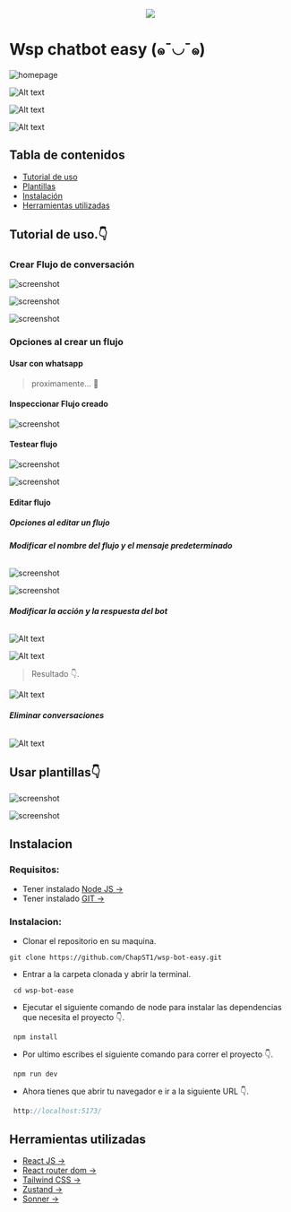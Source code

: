 <p align="center"><img  src="./public/images/logo.png" /></p>

# Wsp chatbot easy  (๑¯◡¯๑)


![homepage](public/designScreenshots/home/1.png)

![Alt text](public/designScreenshots/chatbot/home/1.png)

![Alt text](public/designScreenshots/chatbot/templates/1.png)

![Alt text](public/designScreenshots/chatbot/playground/1.png)

## Tabla de  contenidos

- [Tutorial de uso](#tutorial-de-uso👇)
- [Plantillas](#usar-plantillas)
- [Instalación](#instalacion)
- [Herramientas utilizadas](#herramientas-utilizadas)


## Tutorial de uso.👇

### Crear Flujo de conversación

![screenshot](public/designScreenshots/chatbot/create/1.png)

![screenshot](public/designScreenshots/chatbot/create/2.png)

![screenshot](public/designScreenshots/chatbot/home/2.png)

### Opciones al crear un flujo

#### **Usar con whatsapp**
> proximamente... 🥲

#### **Inspeccionar Flujo creado**

![screenshot](public/designScreenshots/chatbot/home/3.png)


#### **Testear flujo**
![screenshot](public/designScreenshots/chatbot/playground/2.png)

![screenshot](public/designScreenshots/chatbot/playground/3.png)

#### **Editar flujo**
##### Opciones al editar un flujo

###### **Modificar el nombre del flujo y el mensaje predeterminado**

![screenshot](public/designScreenshots/chatbot/edit/1.png)

![screenshot](public/designScreenshots/chatbot/edit/2.png)

###### **Modificar la acción y la respuesta del bot**

![Alt text](public/designScreenshots/chatbot/edit/3.png)

![Alt text](public/designScreenshots/chatbot/edit/4.png)

> Resultado 👇.

![Alt text](public/designScreenshots/chatbot/edit/5.png)

###### **Eliminar conversaciones**
![Alt text](public/designScreenshots/chatbot/edit/6.png)

## Usar plantillas👇
![screenshot](public/designScreenshots/chatbot/templates/2.png)

![screenshot](public/designScreenshots/chatbot/templates/3.png)

## Instalacion

### Requisitos:
* Tener instalado [Node JS → ](https://nodejs.org/es)
* Tener instalado [GIT → ](https://git-scm.com/)

### Instalacion:
* Clonar el repositorio en su maquina.
```shell
git clone https://github.com/ChapST1/wsp-bot-easy.git
```
* Entrar a la carpeta clonada y abrir la terminal.
```shell
 cd wsp-bot-ease
```
* Ejecutar el siguiente comando de node para instalar las dependencias que necesita el proyecto 👇.
```shell
 npm install
 ```
* Por ultimo escribes el siguiente comando para correr el proyecto 👇.
```shell
 npm run dev
 ```
* Ahora tienes que abrir tu navegador e ir a la siguiente URL 👇.
```js
 http://localhost:5173/
 ```

## Herramientas utilizadas
- [React JS → ](https://react.dev/)
- [React router dom → ](https://reactrouter.com/en/main)
- [Tailwind CSS → ](https://tailwindcss.com/)
- [Zustand → ](https://zustand-demo.pmnd.rs/)
- [Sonner → ](https://sonner.emilkowal.ski/)

